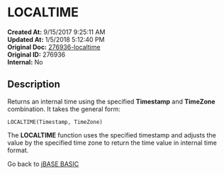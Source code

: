 # LOCALTIME

**Created At:** 9/15/2017 9:25:11 AM  
**Updated At:** 1/5/2018 5:12:40 PM  
**Original Doc:** [276936-localtime](https://docs.jbase.com/36868-jbase-basic/276936-localtime)  
**Original ID:** 276936  
**Internal:** No  

## Description

Returns an internal time using the specified **Timestamp** and **TimeZone** combination. It takes the general form:

```
LOCALTIME(Timestamp, TimeZone)
```

The **LOCALTIME** function uses the specified timestamp and adjusts the value by the specified time zone to return the time value in internal time format.

Go back to [jBASE BASIC](./../README.md)
